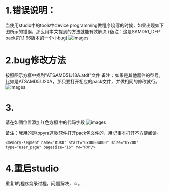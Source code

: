 # 1.错误说明：
当使用studio中的tools中device programming做程序烧写的时候，如果出现如下图所示的错误，那么用本文提到的方法就能有效解决
(备注：这是SAMD51_DFP pack包1.1.96版本的一个小bug)
![images](https://github.com/yuchengstudio/SAME54/blob/master/tools_issues/reference/program_001.jpg)


# 2.bug修改方法
按照图示方框中找到“ATSAMD51J18A.atdf”文件
备注：如果是其他器件的型号，比如是ATSAMD51J20A，那只要打开相应的pack文件，并做相同的修改就行。
![images](https://github.com/yuchengstudio/SAME54/blob/master/tools_issues/reference/program_002.jpg)

# 3.
请在如图位置添加红色方框中的代码字段
![images](https://github.com/yuchengstudio/SAME54/blob/master/tools_issues/reference/program_003.jpg)

备注：我用的是topyra这款软件打开pack包文件的，用记事本打开不方便阅读。
```
<memory-segment name="AUX0" start="0x00804000" size="0x200" type="user_page" pagesize="16" rw="RW"/>
```
# 4.重启studio
重复1的程序烧录过程，问题解决，☺。

